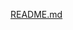 [README.md](https://github.com/ibriiii/interactive-card-details-form-main/files/15495104/README.md)
